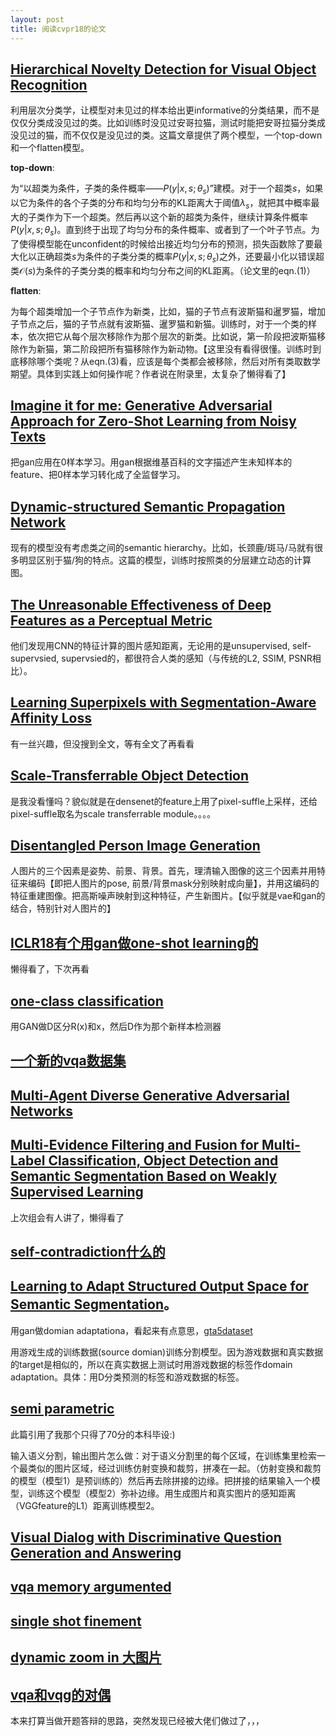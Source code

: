 ```yaml
---
layout: post
title: 阅读cvpr18的论文
---
```

## [Hierarchical Novelty Detection for Visual Object Recognition](https://arxiv.org/pdf/1804.00722.pdf)
利用层次分类学，让模型对未见过的样本给出更informative的分类结果，而不是仅仅分类成没见过的类。比如训练时没见过安哥拉猫，测试时能把安哥拉猫分类成没见过的猫，而不仅仅是没见过的类。这篇文章提供了两个模型，一个top-down和一个flatten模型。

__top-down__: 

为“以超类为条件，子类的条件概率——$P(y|x, s; \theta_s)$”建模。对于一个超类$s$，如果以它为条件的各个子类的分布和均匀分布的KL距离大于阈值$\lambda_s$，就把其中概率最大的子类作为下一个超类。然后再以这个新的超类为条件，继续计算条件概率$P(y|x, s;\theta_s)$。直到终于出现了均匀分布的条件概率、或者到了一个叶子节点。为了使得模型能在unconfident的时候给出接近均匀分布的预测，损失函数除了要最大化以正确超类$s$为条件的子类分类的概率$P(y|x,s;\theta_s)$之外，还要最小化以错误超类$\mathcal{O}(s)$为条件的子类分类的概率和均匀分布之间的KL距离。（论文里的eqn.(1)）

__flatten__: 

为每个超类增加一个子节点作为新类，比如，猫的子节点有波斯猫和暹罗猫，增加子节点之后，猫的子节点就有波斯猫、暹罗猫和新猫。训练时，对于一个类的样本，依次把它从每个层次移除作为那个层次的新类。比如说，第一阶段把波斯猫移除作为新猫，第二阶段把所有猫移除作为新动物。【这里没有看得很懂。训练时到底移除哪个类呢？从eqn.(3)看，应该是每个类都会被移除，然后对所有类取数学期望。具体到实践上如何操作呢？作者说在附录里，太复杂了懒得看了】

## [Imagine it for me: Generative Adversarial Approach for Zero-Shot Learning from Noisy Texts](https://arxiv.org/pdf/1712.01381.pdf)
把gan应用在0样本学习。用gan根据维基百科的文字描述产生未知样本的feature、把0样本学习转化成了全监督学习。

## [Dynamic-structured Semantic Propagation Network](https://arxiv.org/pdf/1803.06067.pdf)
现有的模型没有考虑类之间的semantic hierarchy。比如，长颈鹿/斑马/马就有很多明显区别于猫/狗的特点。这篇的模型，训练时按照类的分层建立动态的计算图。

## [The Unreasonable Effectiveness of Deep Features as a Perceptual Metric](https://arxiv.org/pdf/1801.03924.pdf)
他们发现用CNN的特征计算的图片感知距离，无论用的是unsupervised, self-supervsied, supervsied的，都很符合人类的感知（与传统的L2, SSIM, PSNR相比）。

## [Learning Superpixels with Segmentation-Aware Affinity Loss](https://sites.google.com/site/wctu1009/cvpr18_superpixel)
有一丝兴趣，但没搜到全文，等有全文了再看看

## [Scale-Transferrable Object Detection](https://pan.baidu.com/s/1i6Yjvpz)
是我没看懂吗？貌似就是在densenet的feature上用了pixel-suffle上采样，还给pixel-suffle取名为scale transferrable module。。。。

## [Disentangled Person Image Generation](https://arxiv.org/pdf/1712.02621.pdf)
人图片的三个因素是姿势、前景、背景。首先，理清输入图像的这三个因素并用特征来编码【即把人图片的pose, 前景/背景mask分别映射成向量】，并用这编码的特征重建图像。把高斯噪声映射到这种特征，产生新图片。【似乎就是vae和gan的结合，特别针对人图片的】

## [ICLR18有个用gan做one-shot learning的](https://openreview.net/pdf?id=S1Auv-WRZ)
懒得看了，下次再看

## [one-class classification](https://arxiv.org/pdf/1802.09088.pdf)
用GAN做D区分R(x)和x，然后D作为那个新样本检测器

## [一个新的vqa数据集](https://arxiv.org/abs/1801.08163)

## [Multi-Agent Diverse Generative Adversarial Networks](https://arxiv.org/abs/1704.02906)

## [Multi-Evidence Filtering and Fusion for Multi-Label Classification, Object Detection and Semantic Segmentation Based on Weakly Supervised Learning](https://arxiv.org/abs/1802.09129)
上次组会有人讲了，懒得看了

## [self-contradiction什么的](https://arxiv.org/abs/1604.05132)

## [Learning to Adapt Structured Output Space for Semantic Segmentation](https://arxiv.org/abs/1802.10349)。
用gan做domian adaptationa，看起来有点意思，[gta5dataset](https://download.visinf.tu-darmstadt.de/data/from_games/index.html)

用游戏生成的训练数据(source domian)训练分割模型。因为游戏数据和真实数据的target是相似的，所以在真实数据上测试时用游戏数据的标签作domain adaptation。具体：用D分类预测的标签和游戏数据的标签。

## [semi parametric](http://vladlen.info/papers/SIMS.pdf)
此篇引用了我那个只得了70分的本科毕设:)

输入语义分割，输出图片怎么做：对于语义分割里的每个区域，在训练集里检索一个最类似的图片区域，经过训练仿射变换和裁剪，拼凑在一起。（仿射变换和裁剪的模型（模型1）是预训练的）然后再去除拼接的边缘。把拼接的结果输入一个模型，训练这个模型（模型2）弥补边缘。用生成图片和真实图片的感知距离（VGGfeature的L1）距离训练模型2。

## [Visual Dialog with Discriminative Question Generation and Answering](https://arxiv.org/pdf/1803.11186.pdf)

## [vqa memory argumented](https://arxiv.org/abs/1707.04968)

## [single shot finement](https://arxiv.org/abs/1711.06897)

## [dynamic zoom in 大图片](https://arxiv.org/abs/1711.05187)

## [vqa和vqg的对偶](http://cvboy.com/pdf/publications/cvpr2018_iqan.pdf)
本来打算当做开题答辩的思路，突然发现已经被大佬们做过了，，，
